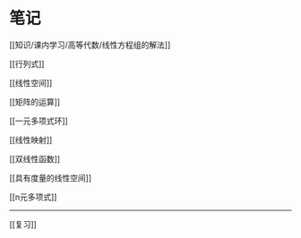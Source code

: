 # 笔记

[[知识/课内学习/高等代数/线性方程组的解法]]

[[行列式]]

[[线性空间]]

[[矩阵的运算]]

[[一元多项式环]]

[[线性映射]]

[[双线性函数]]

[[具有度量的线性空间]]

[[n元多项式]]

---

[[复习]]